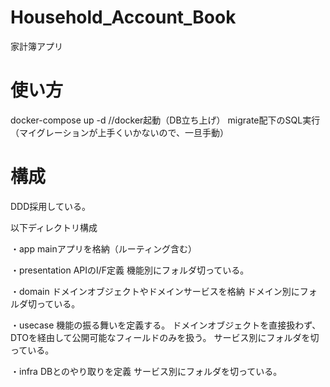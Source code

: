 # Household_Account_Book
家計簿アプリ

# 使い方
docker-compose up -d //docker起動（DB立ち上げ）
migrate配下のSQL実行（マイグレーションが上手くいかないので、一旦手動）

# 構成
DDD採用している。

以下ディレクトリ構成

・app
mainアプリを格納（ルーティング含む）

・presentation
APIのI/F定義
機能別にフォルダ切っている。

・domain
ドメインオブジェクトやドメインサービスを格納
ドメイン別にフォルダ切っている。

・usecase
機能の振る舞いを定義する。
ドメインオブジェクトを直接扱わず、DTOを経由して公開可能なフィールドのみを扱う。
サービス別にフォルダを切っている。

・infra
DBとのやり取りを定義
サービス別にフォルダを切っている。

